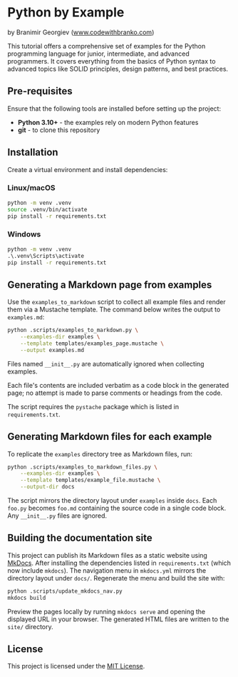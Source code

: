 # Python by Example

by Branimir Georgiev (www.codewithbranko.com)

This tutorial offers a comprehensive set of examples for the Python programming
language for junior, intermediate, and advanced programmers. It covers
everything from the basics of Python syntax to advanced topics like
SOLID principles, design patterns, and best practices.

## Pre-requisites

Ensure that the following tools are installed before setting up the project:

- **Python 3.10+** - the examples rely on modern Python features
- **git** - to clone this repository

## Installation

Create a virtual environment and install dependencies:

### Linux/macOS

```bash
python -m venv .venv
source .venv/bin/activate
pip install -r requirements.txt
```

### Windows

```cmd
python -m venv .venv
.\.venv\Scripts\activate
pip install -r requirements.txt
```

## Generating a Markdown page from examples

Use the `examples_to_markdown` script to collect all example files and render
them via a Mustache template. The command below writes the output to
`examples.md`:

```bash
python .scripts/examples_to_markdown.py \
    --examples-dir examples \
    --template templates/examples_page.mustache \
    --output examples.md
```

Files named `__init__.py` are automatically ignored when collecting examples.

Each file's contents are included verbatim as a code block in the generated
page; no attempt is made to parse comments or headings from the code.

The script requires the `pystache` package which is listed in
`requirements.txt`.

## Generating Markdown files for each example

To replicate the `examples` directory tree as Markdown files, run:

```bash
python .scripts/examples_to_markdown_files.py \
    --examples-dir examples \
    --template templates/example_file.mustache \
    --output-dir docs
```

The script mirrors the directory layout under `examples` inside `docs`.
Each `foo.py` becomes `foo.md` containing the source code in a single code
block. Any `__init__.py` files are ignored.

## Building the documentation site

This project can publish its Markdown files as a static website using
[MkDocs](https://www.mkdocs.org/). After installing the dependencies listed in
`requirements.txt` (which now include `mkdocs`). The navigation menu in
`mkdocs.yml` mirrors the directory layout under `docs/`. Regenerate the menu
and build the site with:

```bash
python .scripts/update_mkdocs_nav.py
mkdocs build
```



Preview the pages locally by running `mkdocs serve` and opening the displayed
URL in your browser. The generated HTML files are written to the `site/`
directory.

## License
This project is licensed under the [MIT License](LICENSE).
